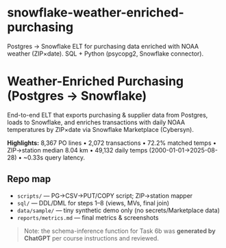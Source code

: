 # snowflake-weather-enriched-purchasing
Postgres → Snowflake ELT for purchasing data enriched with NOAA weather (ZIP×date). SQL + Python (psycopg2, Snowflake connector).

# Weather-Enriched Purchasing (Postgres → Snowflake)

End-to-end ELT that exports purchasing & supplier data from Postgres, loads to Snowflake, and enriches transactions with daily NOAA temperatures by ZIP×date via Snowflake Marketplace (Cybersyn).

**Highlights:** 8,367 PO lines • 2,072 transactions • 72.2% matched temps • ZIP→station median 8.04 km • 49,132 daily temps (2000-01-01→2025-08-28) • ~0.33s query latency.

## Repo map
- `scripts/` — PG→CSV→PUT/COPY script; ZIP→station mapper
- `sql/` — DDL/DML for steps 1–8 (views, MVs, final join)
- `data/sample/` — tiny synthetic demo only (no secrets/Marketplace data)
- `reports/metrics.md` — final metrics & screenshots

> Note: the schema-inference function for Task 6b was **generated by ChatGPT** per course instructions and reviewed.
